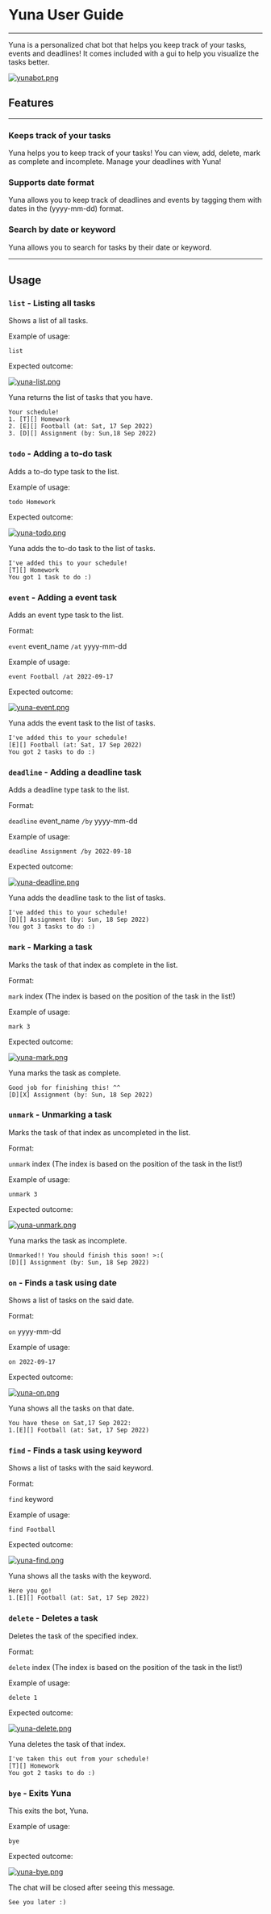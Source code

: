 # Yuna User Guide

---
Yuna is a personalized chat bot that helps you keep track of your tasks, events and deadlines! It comes included 
with a gui to help you visualize the tasks better.

[![yunabot.png](https://i.postimg.cc/cHGHtzg2/yunabot.png)](https://postimg.cc/JyKm9PQ5)

## Features 

---

### Keeps track of your tasks

Yuna helps you to keep track of your tasks! You can view, add, delete, mark as complete and incomplete.
Manage your deadlines with Yuna!

### Supports date format

Yuna allows you to keep track of deadlines and events by tagging them with dates in the (yyyy-mm-dd) format.

### Search by date or keyword

Yuna allows you to search for tasks by their date or keyword.

---

## Usage

### `list` - Listing all tasks

Shows a list of all tasks.

Example of usage: 

`list`

Expected outcome:

[![yuna-list.png](https://i.postimg.cc/sXLTJpzk/yuna-list.png)](https://postimg.cc/N918s25D)

Yuna returns the list of tasks that you have.

```
Your schedule!
1. [T][] Homework
2. [E][] Football (at: Sat, 17 Sep 2022)
3. [D][] Assignment (by: Sun,18 Sep 2022)
```

### `todo` - Adding a to-do task

Adds a to-do type task to the list.

Example of usage:

`todo Homework`

Expected outcome:

[![yuna-todo.png](https://i.postimg.cc/fTyBrqy6/yuna-todo.png)](https://postimg.cc/XpMfZ8w8)

Yuna adds the to-do task to the list of tasks.

```
I've added this to your schedule!
[T][] Homework
You got 1 task to do :)
```

### `event` - Adding a event task

Adds an event type task to the list.

Format:

`event` event_name `/at` yyyy-mm-dd

Example of usage:

`event Football /at 2022-09-17`

Expected outcome:

[![yuna-event.png](https://i.postimg.cc/gk3KwxS2/yuna-event.png)](https://postimg.cc/KRvTw8h6)

Yuna adds the event task to the list of tasks.

```
I've added this to your schedule!
[E][] Football (at: Sat, 17 Sep 2022)
You got 2 tasks to do :)
```

### `deadline` - Adding a deadline task

Adds a deadline type task to the list.

Format:

`deadline` event_name `/by` yyyy-mm-dd

Example of usage:

`deadline Assignment /by 2022-09-18`

Expected outcome:

[![yuna-deadline.png](https://i.postimg.cc/rmprwbBT/yuna-deadline.png)](https://postimg.cc/VS3677sZ)

Yuna adds the deadline task to the list of tasks.

```
I've added this to your schedule!
[D][] Assignment (by: Sun, 18 Sep 2022)
You got 3 tasks to do :)
```

### `mark` - Marking a task 

Marks the task of that index as complete in the list.

Format:

`mark` index (The index is based on the position of the task in the list!)

Example of usage:

`mark 3`

Expected outcome:

[![yuna-mark.png](https://i.postimg.cc/NjJ2LYc0/yuna-mark.png)](https://postimg.cc/21WSXs3p)

Yuna marks the task as complete.

```
Good job for finishing this! ^^
[D][X] Assignment (by: Sun, 18 Sep 2022)
```

### `unmark` - Unmarking a task

Marks the task of that index as uncompleted in the list.

Format:

`unmark` index (The index is based on the position of the task in the list!)

Example of usage:

`unmark 3`

Expected outcome:

[![yuna-unmark.png](https://i.postimg.cc/m2hsBG8j/yuna-unmark.png)](https://postimg.cc/RNr8L2rJ)

Yuna marks the task as incomplete.

```
Unmarked!! You should finish this soon! >:(
[D][] Assignment (by: Sun, 18 Sep 2022)
```

### `on` - Finds a task using date

Shows a list of tasks on the said date.

Format:

`on` yyyy-mm-dd 

Example of usage:

`on 2022-09-17`

Expected outcome:

[![yuna-on.png](https://i.postimg.cc/WbcHfLxt/yuna-on.png)](https://postimg.cc/0rZnb3kq)

Yuna shows all the tasks on that date.

```
You have these on Sat,17 Sep 2022:
1.[E][] Football (at: Sat, 17 Sep 2022)
```

### `find` - Finds a task using keyword

Shows a list of tasks with the said keyword.

Format:

`find` keyword

Example of usage:

`find Football`

Expected outcome:

[![yuna-find.png](https://i.postimg.cc/RFr7V97H/yuna-find.png)](https://postimg.cc/nskj0ywF)

Yuna shows all the tasks with the keyword.

```
Here you go!
1.[E][] Football (at: Sat, 17 Sep 2022)
```

### `delete` - Deletes a task

Deletes the task of the specified index.

Format:

`delete` index (The index is based on the position of the task in the list!)

Example of usage:

`delete 1`

Expected outcome:

[![yuna-delete.png](https://i.postimg.cc/0NtNcCQ2/yuna-delete.png)](https://postimg.cc/3yv7wmmP)

Yuna deletes the task of that index.

```
I've taken this out from your schedule!
[T][] Homework
You got 2 tasks to do :)
```

### `bye` - Exits Yuna

This exits the bot, Yuna.

Example of usage:

`bye`

Expected outcome:

[![yuna-bye.png](https://i.postimg.cc/yNWKYC1s/yuna-bye.png)](https://postimg.cc/JywvPgH2)

The chat will be closed after seeing this message.

```
See you later :)
```
